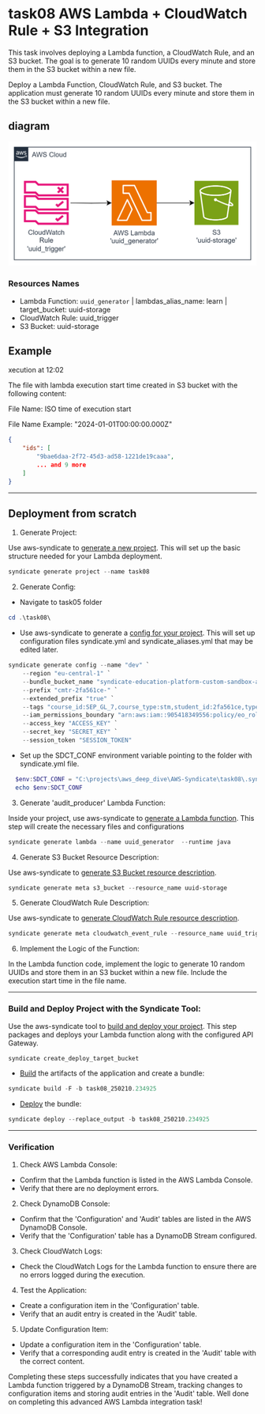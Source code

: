 # task08 AWS Lambda + CloudWatch Rule + S3 Integration

This task involves deploying a Lambda function, a CloudWatch Rule, and an S3 bucket. The goal is to generate 10 random UUIDs every minute and store them in the S3 bucket within a new file.

Deploy a Lambda Function, CloudWatch Rule, and S3 bucket. The application must generate 10 random UUIDs every minute and store them in the S3 bucket within a new file.
##  diagram

![diagram](img.png)

### Resources Names
+ Lambda Function: `uuid_generator` | lambdas_alias_name: learn | target_bucket: uuid-storage
+ CloudWatch Rule: uuid_trigger
+ S3 Bucket: uuid-storage

## Example
xecution at 12:02

The file with lambda execution start time created in S3 bucket with the following content:

File Name: ISO time of execution start

File Name Example: "2024-01-01T00:00:00.000Z"
```json
{
    "ids": [
        "9bae6daa-2f72-45d3-ad58-1221de19caaa",
        ... and 9 more
    ]
}
```

---

## Deployment from scratch
1. Generate Project:

Use aws-syndicate to [generate a new project](https://github.com/epam/aws-syndicate/wiki/2.-Quick-start#221-creating-project-files). This will set up the basic structure needed for your Lambda deployment.
```powershell
syndicate generate project --name task08
```
2. Generate Config:

+ Navigate to task05 folder
```powershell
cd .\task08\
```
* Use aws-syndicate to generate a [config for your project](https://github.com/epam/aws-syndicate/wiki/2.-Quick-start#222-creating-configuration-files-for-environment3. ).
  This will set up configuration files syndicate.yml and syndicate_aliases.yml that may be edited later.
```powershell
syndicate generate config --name "dev" `
    --region "eu-central-1" `
    --bundle_bucket_name "syndicate-education-platform-custom-sandbox-artifacts-sbox02/2fa561ce/task08" `
    --prefix "cmtr-2fa561ce-" `
    --extended_prefix "true" `
    --tags "course_id:SEP_GL_7,course_type:stm,student_id:2fa561ce,type:student" `
    --iam_permissions_boundary "arn:aws:iam::905418349556:policy/eo_role_boundary" `
    --access_key "ACCESS_KEY" `
    --secret_key "SECRET_KEY" `
    --session_token "SESSION_TOKEN"
```

* Set up the SDCT_CONF environment variable pointing to the folder with syndicate.yml file.
```powershell
  $env:SDCT_CONF = "C:\projects\aws_deep_dive\AWS-Syndicate\task08\.syndicate-config-dev"
  echo $env:SDCT_CONF
```
3. Generate 'audit_producer' Lambda Function:

Inside your project, use aws-syndicate to [generate a Lambda function](https://github.com/epam/aws-syndicate/wiki/2.-Quick-start#224-creating-lambda-files). This step will create the necessary files and configurations
```powershell
syndicate generate lambda --name uuid_generator  --runtime java
```

4. Generate S3 Bucket Resource Description:

Use aws-syndicate to [generate S3 Bucket resource description](https://github.com/epam/aws-syndicate/wiki/4.-Resources-Meta-Descriptions#44-s3-bucket).
```powershell
syndicate generate meta s3_bucket --resource_name uuid-storage
```

5. Generate CloudWatch Rule Description:

Use aws-syndicate to [generate CloudWatch Rule resource description](https://github.com/epam/aws-syndicate/wiki/4.-Resources-Meta-Descriptions#43-cloudwatch-event-rule).
```powershell
syndicate generate meta cloudwatch_event_rule --resource_name uuid_trigger --rule_type schedule --expression "cron(* * ? * * *)"
```

6. Implement the Logic of the Function:

In the Lambda function code, implement the logic to generate 10 random UUIDs and store them in an S3 bucket within a new file. Include the execution start time in the file name.

---

### Build and Deploy Project with the Syndicate Tool:

Use the aws-syndicate tool to [build and deploy your project](https://github.com/epam/aws-syndicate/wiki/2.-Quick-start#231-create-an-s3-bucket-for-aws-syndicate-artifacts). This step packages and deploys your Lambda function along with the configured API Gateway.
```powershell
syndicate create_deploy_target_bucket
```

+ [Build](https://videoportal.epam.com/video/qYLn4xd7) the artifacts of the application and create a bundle:
```powershell
syndicate build -F -b task08_250210.234925
```
+ [Deploy](https://videoportal.epam.com/video/AaZWOPjY) the bundle:
```powershell
syndicate deploy --replace_output -b task08_250210.234925
```

---

### Verification
1.  Check AWS Lambda Console:

+ Confirm that the Lambda function is listed in the AWS Lambda Console.
+ Verify that there are no deployment errors.

2. Check DynamoDB Console:

+ Confirm that the 'Configuration' and 'Audit' tables are listed in the AWS DynamoDB Console.
+ Verify that the 'Configuration' table has a DynamoDB Stream configured.

3. Check CloudWatch Logs:

+ Check the CloudWatch Logs for the Lambda function to ensure there are no errors logged during the execution.
4. Test the Application:

+ Create a configuration item in the 'Configuration' table.
+ Verify that an audit entry is created in the 'Audit' table.
5. Update Configuration Item:

+ Update a configuration item in the 'Configuration' table.
+ Verify that a corresponding audit entry is created in the 'Audit' table with the correct content.

Completing these steps successfully indicates that you have created a Lambda function triggered by a DynamoDB Stream, tracking changes to configuration items and storing audit entries in the 'Audit' table. Well done on completing this advanced AWS Lambda integration task!

